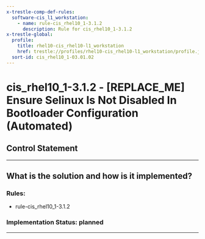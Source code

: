 ```yaml
---
x-trestle-comp-def-rules:
  software-cis_l1_workstation:
    - name: rule-cis_rhel10_1-3.1.2
      description: Rule for cis_rhel10_1-3.1.2
x-trestle-global:
  profile:
    title: rhel10-cis_rhel10-l1_workstation
    href: trestle://profiles/rhel10-cis_rhel10-l1_workstation/profile.json
  sort-id: cis_rhel10_1-03.01.02
---
```


# cis_rhel10_1-3.1.2 - \[REPLACE_ME\] Ensure Selinux Is Not Disabled In Bootloader Configuration (Automated)

## Control Statement

______________________________________________________________________

## What is the solution and how is it implemented?

<!-- For implementation status enter one of: implemented, partial, planned, alternative, not-applicable -->

<!-- Note that the list of rules under ### Rules: is read-only and changes will not be captured after assembly to JSON -->

<!-- Add control implementation description here for control: cis_rhel10_1-3.1.2 -->

### Rules:

  - rule-cis_rhel10_1-3.1.2

### Implementation Status: planned

______________________________________________________________________
